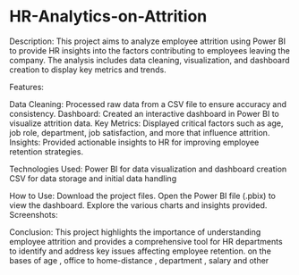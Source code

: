 # HR-Analytics-on-Attrition
Description:
This project aims to analyze employee attrition using Power BI to provide HR insights into the factors contributing to employees leaving the company. The analysis includes data cleaning, visualization, and dashboard creation to display key metrics and trends.

Features:

Data Cleaning: Processed raw data from a CSV file to ensure accuracy and consistency.
Dashboard: Created an interactive dashboard in Power BI to visualize attrition data.
Key Metrics: Displayed critical factors such as age, job role, department, job satisfaction, and more that influence attrition.
Insights: Provided actionable insights to HR for improving employee retention strategies.

Technologies Used:
Power BI for data visualization and dashboard creation
CSV for data storage and initial data handling

How to Use:
Download the project files.
Open the Power BI file (.pbix) to view the dashboard.
Explore the various charts and insights provided.
Screenshots:


Conclusion:
This project highlights the importance of understanding employee attrition and provides a comprehensive tool for HR departments to identify and address key issues affecting employee retention.
on the bases of age , office to home-distance , department , salary and other 
